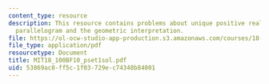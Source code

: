 ```yaml
---
content_type: resource
description: This resource contains problems about unique positive real number, the
  parallelogram and the geometric interpretation.
file: https://ol-ocw-studio-app-production.s3.amazonaws.com/courses/18-100b-analysis-i-fall-2010/53869ac8ff5c1f03729ec74348b84001_MIT18_100BF10_pset1sol.pdf
file_type: application/pdf
resourcetype: Document
title: MIT18_100BF10_pset1sol.pdf
uid: 53869ac8-ff5c-1f03-729e-c74348b84001
---
```


